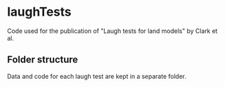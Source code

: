 # laughTests
Code used for the publication of "Laugh tests for land models" by Clark et al.

## Folder structure
Data and code for each laugh test are kept in a separate folder.
